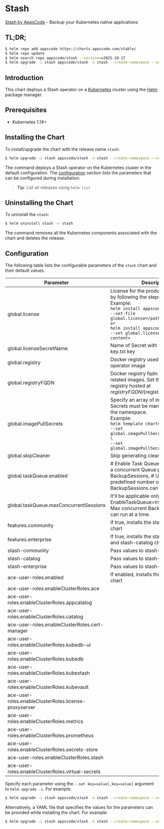 # Stash

[Stash by AppsCode](https://github.com/stashed/stash) - Backup your Kubernetes native applications

## TL;DR;

```bash
$ helm repo add appscode https://charts.appscode.com/stable/
$ helm repo update
$ helm search repo appscode/stash --version=v2025.10.17
$ helm upgrade -i stash appscode/stash -n stash --create-namespace --version=v2025.10.17
```

## Introduction

This chart deploys a Stash operator on a [Kubernetes](http://kubernetes.io) cluster using the [Helm](https://helm.sh) package manager.

## Prerequisites

- Kubernetes 1.14+

## Installing the Chart

To install/upgrade the chart with the release name `stash`:

```bash
$ helm upgrade -i stash appscode/stash -n stash --create-namespace --version=v2025.10.17
```

The command deploys a Stash operator on the Kubernetes cluster in the default configuration. The [configuration](#configuration) section lists the parameters that can be configured during installation.

> **Tip**: List all releases using `helm list`

## Uninstalling the Chart

To uninstall the `stash`:

```bash
$ helm uninstall stash -n stash
```

The command removes all the Kubernetes components associated with the chart and deletes the release.

## Configuration

The following table lists the configurable parameters of the `stash` chart and their default values.

|                       Parameter                       |                                                                                                                                                                            Description                                                                                                                                                                             |      Default       |
|-------------------------------------------------------|--------------------------------------------------------------------------------------------------------------------------------------------------------------------------------------------------------------------------------------------------------------------------------------------------------------------------------------------------------------------|--------------------|
| global.license                                        | License for the product. Get a license by following the steps from [here](https://stash.run/docs/latest/setup/install/enterprise#get-a-trial-license). <br> Example: <br> `helm install appscode/stash \` <br> `--set-file global.license=/path/to/license/file` <br> `or` <br> `helm install appscode/stash \` <br> `--set global.license=<license file content>` | <code>""</code>    |
| global.licenseSecretName                              | Name of Secret with the license as key.txt key                                                                                                                                                                                                                                                                                                                     | <code>""</code>    |
| global.registry                                       | Docker registry used to pull Stash operator image                                                                                                                                                                                                                                                                                                                  | <code>""</code>    |
| global.registryFQDN                                   | Docker registry fqdn used to pull Stash related images. Set this to use docker registry hosted at ${registryFQDN}/${registry}/${image}                                                                                                                                                                                                                             | <code>""</code>    |
| global.imagePullSecrets                               | Specify an array of imagePullSecrets. Secrets must be manually created in the namespace. <br> Example: <br> `helm template charts/stash \` <br> `--set global.imagePullSecrets[0].name=sec0 \` <br> `--set global.imagePullSecrets[1].name=sec1`                                                                                                                   | <code>[]</code>    |
| global.skipCleaner                                    | Skip generating cleaner job YAML                                                                                                                                                                                                                                                                                                                                   | <code>false</code> |
| global.taskQueue.enabled                              | # Enable Task Queue feature maintains a concurrent Queue pool of BackupSessions, # User can provide a predefined number of max concurrent BackupSessions can run at a time.                                                                                                                                                                                        | <code>false</code> |
| global.taskQueue.maxConcurrentSessions                | It'll be applicable only If the EnableTaskQueue=true. It defines the Max concurrent BackupSessions that can run at a time.                                                                                                                                                                                                                                         | <code>10</code>    |
| features.community                                    | If true, installs the stash-community chart                                                                                                                                                                                                                                                                                                                        | <code>false</code> |
| features.enterprise                                   | If true, installs the stash-enterprise and stash-catalog chart                                                                                                                                                                                                                                                                                                     | <code>false</code> |
| stash-community                                       | Pass values to stash-community chart                                                                                                                                                                                                                                                                                                                               | <code>{}</code>    |
| stash-catalog                                         | Pass values to stash-catalog chart                                                                                                                                                                                                                                                                                                                                 | <code>{}</code>    |
| stash-enterprise                                      | Pass values to stash-enterprise chart                                                                                                                                                                                                                                                                                                                              | <code>{}</code>    |
| ace-user-roles.enabled                                | If enabled, installs the ace-user-roles chart                                                                                                                                                                                                                                                                                                                      | <code>true</code>  |
| ace-user-roles.enableClusterRoles.ace                 |                                                                                                                                                                                                                                                                                                                                                                    | <code>false</code> |
| ace-user-roles.enableClusterRoles.appcatalog          |                                                                                                                                                                                                                                                                                                                                                                    | <code>true</code>  |
| ace-user-roles.enableClusterRoles.catalog             |                                                                                                                                                                                                                                                                                                                                                                    | <code>false</code> |
| ace-user-roles.enableClusterRoles.cert-manager        |                                                                                                                                                                                                                                                                                                                                                                    | <code>false</code> |
| ace-user-roles.enableClusterRoles.kubedb-ui           |                                                                                                                                                                                                                                                                                                                                                                    | <code>false</code> |
| ace-user-roles.enableClusterRoles.kubedb              |                                                                                                                                                                                                                                                                                                                                                                    | <code>false</code> |
| ace-user-roles.enableClusterRoles.kubestash           |                                                                                                                                                                                                                                                                                                                                                                    | <code>false</code> |
| ace-user-roles.enableClusterRoles.kubevault           |                                                                                                                                                                                                                                                                                                                                                                    | <code>false</code> |
| ace-user-roles.enableClusterRoles.license-proxyserver |                                                                                                                                                                                                                                                                                                                                                                    | <code>true</code>  |
| ace-user-roles.enableClusterRoles.metrics             |                                                                                                                                                                                                                                                                                                                                                                    | <code>false</code> |
| ace-user-roles.enableClusterRoles.prometheus          |                                                                                                                                                                                                                                                                                                                                                                    | <code>false</code> |
| ace-user-roles.enableClusterRoles.secrets-store       |                                                                                                                                                                                                                                                                                                                                                                    | <code>false</code> |
| ace-user-roles.enableClusterRoles.stash               |                                                                                                                                                                                                                                                                                                                                                                    | <code>true</code>  |
| ace-user-roles.enableClusterRoles.virtual-secrets     |                                                                                                                                                                                                                                                                                                                                                                    | <code>false</code> |


Specify each parameter using the `--set key=value[,key=value]` argument to `helm upgrade -i`. For example:

```bash
$ helm upgrade -i stash appscode/stash -n stash --create-namespace --version=v2025.10.17 --set global.registry=stashed
```

Alternatively, a YAML file that specifies the values for the parameters can be provided while
installing the chart. For example:

```bash
$ helm upgrade -i stash appscode/stash -n stash --create-namespace --version=v2025.10.17 --values values.yaml
```
